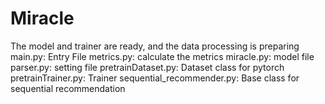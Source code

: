 # Miracle
The model and trainer are ready, and the data processing is preparing
main.py: Entry File
metrics.py: calculate the metrics
miracle.py: model file
parser.py: setting file
pretrainDataset.py: Dataset class for pytorch
pretrainTrainer.py: Trainer
sequential_recommender.py: Base class for sequential recommendation